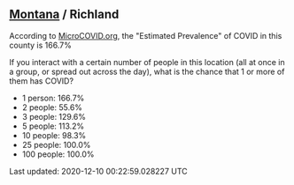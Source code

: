 
## [Montana](/united-states/montana) / Richland

According to [MicroCOVID.org](http://microcovid.org),
the "Estimated Prevalence" of COVID in this county is 166.7%

If you interact with a certain number of people in this location
(all at once in a group, or spread out across the day), what is the chance that
1 or more of them has COVID?

- 1 person: 166.7%
- 2 people: 55.6%
- 3 people: 129.6%
- 5 people: 113.2%
- 10 people: 98.3%
- 25 people: 100.0%
- 100 people: 100.0%

Last updated: 2020-12-10 00:22:59.028227 UTC
